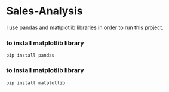 # Sales-Analysis
I use pandas and matlplotlib libraries in order to run this project.
### to install matplotlib library
```
pip install pandas
```
### to install matplotlib library
```
pip install matplotlib
```

